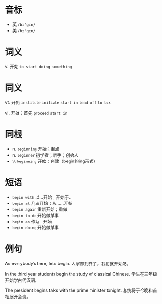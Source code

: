 # 音标

- 英 `/bɪ'gɪn/`
- 美 `/bɪ'ɡɪn/`

# 词义

v. 开始
`to start doing something`

# 同义

vt. 开始
`institute` `initiate` `start in` `lead off` `to box`

vi. 开始；首先
`proceed` `start in`

# 同根

- n. `beginning` 开始；起点
- n. `beginner` 初学者；新手；创始人
- v. `beginning` 开始；创建（begin的ing形式）

# 短语

- `begin with` 以…开始；开始于…
- `begin at` 几点开始；从……开始
- `begin again` 重新开始；重做
- `begin to do` 开始做某事
- `begin as` 作为…开始
- `begin doing` 开始做某事

# 例句

As everybody’s here, let’s begin.
大家都到齐了，我们就开始吧。

In the third year students begin the study of classical Chinese.
学生在三年级开始学古代汉语。

The president begins talks with the prime minister tonight.
总统将于今晚和首相展开会谈。


